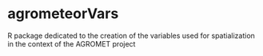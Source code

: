 # agrometeorVars
R package dedicated to the creation of the variables used for spatialization in the context of the AGROMET project




